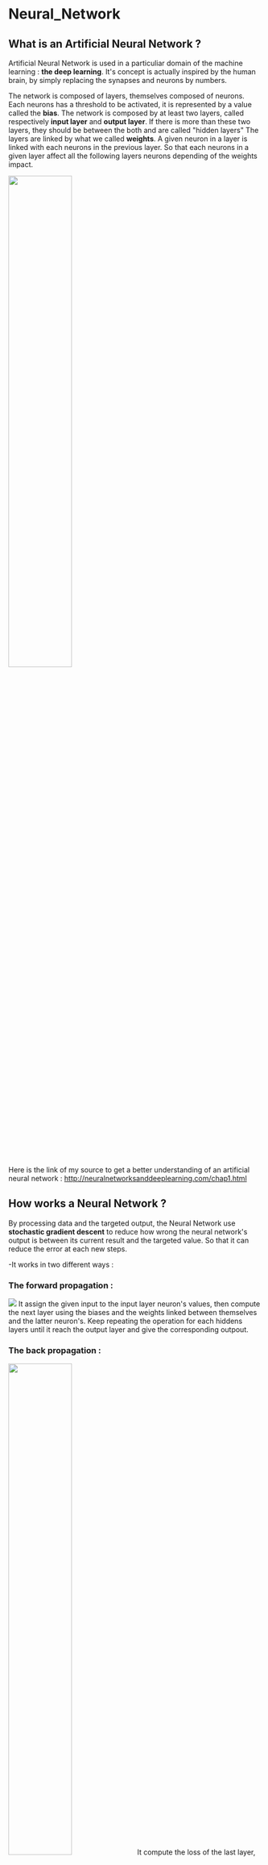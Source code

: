 # Neural_Network
  
  
  ## What is an Artificial Neural Network ?

  Artificial Neural Network is used in a particuliar domain of the machine learning : <b>the deep learning</b>.
  It's concept is actually inspired by the human brain, by simply replacing the synapses and neurons by numbers.

  The network is composed of layers, themselves composed of neurons.
  Each neurons has a threshold to be activated, it is represented by a value called the <b>bias</b>. 
  The network is composed by at least two layers, called respectively <b>input layer</b> and <b>output layer</b>.
  If there is more than these two layers, they should be between the both and are called "hidden layers"
  The layers are linked by what we called <b>weights</b>. A given neuron in a layer is linked with each neurons in the previous layer.
  So that each neurons in a given layer affect all the following layers neurons depending of the weights impact.
     
  <img src="https://miro.medium.com/max/791/0*hzIQ5Fs-g8iBpVWq.jpg" width="50%" height="50%">
     
  Here is the link of my source to get a better understanding of an artificial neural network : http://neuralnetworksanddeeplearning.com/chap1.html



 ## How works a Neural Network ?

  By processing data and the targeted output, the Neural Network use <b>stochastic gradient descent</b> to reduce how wrong the neural network's output is between its current     result and the targeted value. So that it can reduce the error at each new steps.

  -It works in two different ways :
  
  <h3>The forward propagation :</h3>
  <img src="https://images.deepai.org/django-summernote/2019-06-06/5c17d9c2-0ad4-474c-be8d-d6ae9b094e74.png">
  It assign the given input to the input layer neuron's values, then compute the next layer using the biases and the weights linked between themselves and the latter         neuron's. Keep repeating the operation for each hiddens layers until it reach the output layer and give the corresponding outpout.
       
  <h3>The back propagation :</h3>
  <img src="https://www.guru99.com/images/1/030819_0937_BackPropaga1.png" width="50%" height="50%">
  It compute the loss of the last layer, then propagate it using weights and biases to get the gradient of each layers so that we can use it for the gradient descent latter on.
